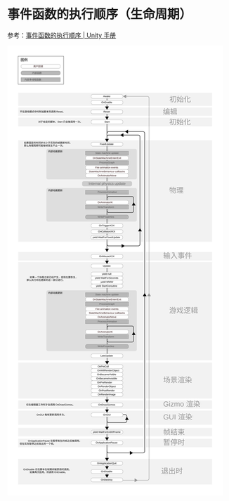 # 事件函数的执行顺序（生命周期）

参考：[事件函数的执行顺序 | Unity 手册](https://docs.unity.cn/cn/2022.1/Manual/ExecutionOrder.html)

![脚本生命周期流程图](./img/monobehaviour_flowchart_cn.svg)